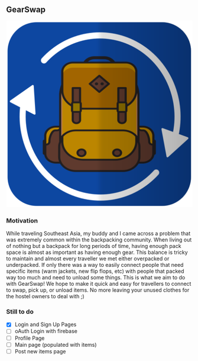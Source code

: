 ## GearSwap
![GearSwap Logo](logo.png?raw=true "GearSwap Logo")

### Motivation
While traveling Southeast Asia, my buddy and I came across a problem that was extremely common within the backpacking community. When living out of nothing but a backpack for long periods of time, having enough pack space is almost as important as having enough gear. This balance is tricky to maintain and almost every traveller we met either overpacked or underpacked. If only there was a way to easily connect people that need specific items (warm jackets, new flip flops, etc) with people that packed way too much and need to unload some things. This is what we aim to do with GearSwap! We hope to make it quick and easy for travellers to connect to swap, pick up, or unload items. No more leaving your unused clothes for the hostel owners to deal with ;)
### Still to do
-[x] Login and Sign Up Pages
-[ ] oAuth Login with firebase
-[ ] Profile Page
-[ ] Main page (populated with items)
-[ ] Post new items page
